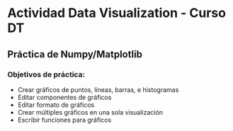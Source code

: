 # Actividad Data Visualization - Curso DT
## Práctica de Numpy/Matplotlib
### Objetivos de práctica:
* Crear gráficos de puntos, líneas, barras, e histogramas
* Editar componentes de gráficos
* Editar formato de gráficos
* Crear múltiples gráficos en una sola visualización
* Escribir funciones para gráficos
